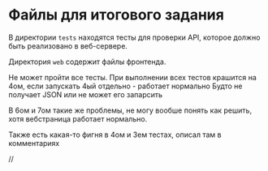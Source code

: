 # Файлы для итогового задания

В директории `tests` находятся тесты для проверки API, которое должно быть реализовано в веб-сервере.

Директория `web` содержит файлы фронтенда.

Не может пройти все тесты. При выполнении всех тестов крашится на 4ом, если запускать 4ый отдельно - работает нормально
Будто не получает JSON или не может его запарсить

В 6ом и 7ом такие же проблемы, не могу вообше понять как решить, хотя вебстраница работает нормально.

Также есть какая-то фигня в 4ом и 3ем тестах, описал там в комментариях

//